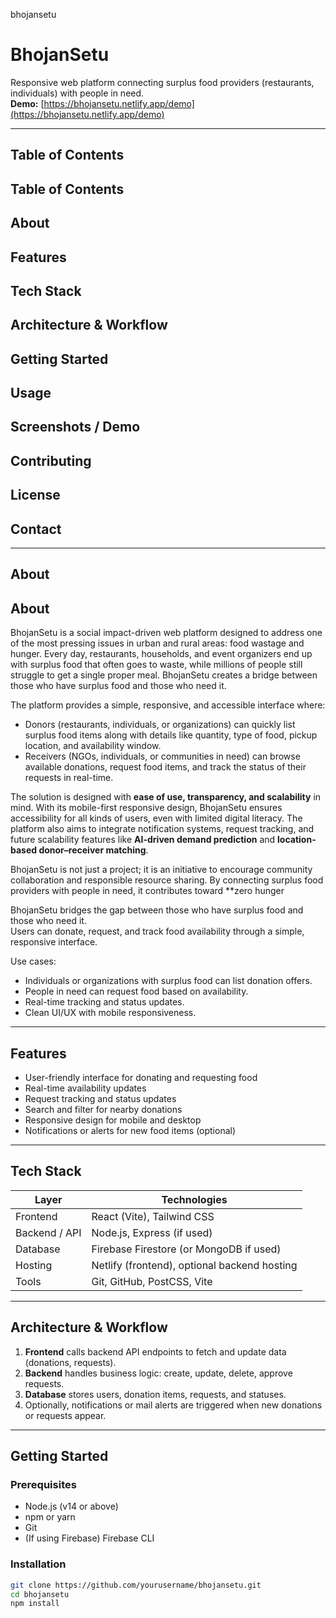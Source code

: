 
bhojansetu
# BhojanSetu

Responsive web platform connecting surplus food providers (restaurants, individuals) with people in need.  
**Demo:** [https://bhojansetu.netlify.app/demo](https://bhojansetu.netlify.app/demo)

---

## Table of Contents


## Table of Contents
## About  
## Features  
## Tech Stack  
## Architecture & Workflow  
## Getting Started  
## Usage  
## Screenshots / Demo  
## Contributing  
## License  
## Contact  

---

## About
## About
BhojanSetu is a social impact-driven web platform designed to address one of the most pressing issues in urban and rural areas: food wastage and hunger. Every day, restaurants, households, and event organizers end up with surplus food that often goes to waste, while millions of people still struggle to get a single proper meal. BhojanSetu creates a bridge between those who have surplus food and those who need it.  

The platform provides a simple, responsive, and accessible interface where:  
- Donors (restaurants, individuals, or organizations) can quickly list surplus food items along with details like quantity, type of food, pickup location, and availability window.  
- Receivers (NGOs, individuals, or communities in need) can browse available donations, request food items, and track the status of their requests in real-time.  

The solution is designed with **ease of use, transparency, and scalability** in mind. With its mobile-first responsive design, BhojanSetu ensures accessibility for all kinds of users, even with limited digital literacy. The platform also aims to integrate notification systems, request tracking, and future scalability features like **AI-driven demand prediction** and **location-based donor–receiver matching**.  

BhojanSetu is not just a project; it is an initiative to encourage community collaboration and responsible resource sharing. By connecting surplus food providers with people in need, it contributes toward **zero hunger

BhojanSetu bridges the gap between those who have surplus food and those who need it.  
Users can donate, request, and track food availability through a simple, responsive interface.

Use cases:

- Individuals or organizations with surplus food can list donation offers.  
- People in need can request food based on availability.  
- Real-time tracking and status updates.  
- Clean UI/UX with mobile responsiveness.  

---

## Features

- User-friendly interface for donating and requesting food  
- Real-time availability updates  
- Request tracking and status updates  
- Search and filter for nearby donations  
- Responsive design for mobile and desktop  
- Notifications or alerts for new food items (optional)  

---

## Tech Stack

| Layer | Technologies |
|-------|---------------|
| Frontend | React (Vite), Tailwind CSS |
| Backend / API | Node.js, Express (if used) |
| Database | Firebase Firestore (or MongoDB if used) |
| Hosting | Netlify (frontend), optional backend hosting |
| Tools | Git, GitHub, PostCSS, Vite |

---

## Architecture & Workflow

1. **Frontend** calls backend API endpoints to fetch and update data (donations, requests).  
2. **Backend** handles business logic: create, update, delete, approve requests.  
3. **Database** stores users, donation items, requests, and statuses.  
4. Optionally, notifications or mail alerts are triggered when new donations or requests appear.  

---

## Getting Started

### Prerequisites

- Node.js (v14 or above)  
- npm or yarn  
- Git  
- (If using Firebase) Firebase CLI  

### Installation

```bash
git clone https://github.com/yourusername/bhojansetu.git
cd bhojansetu
npm install

